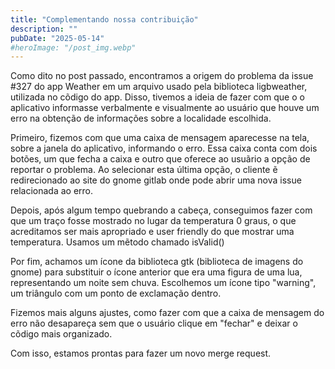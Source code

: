 ```yaml
---
title: "Complementando nossa contribuição"
description: ""
pubDate: "2025-05-14"
#heroImage: "/post_img.webp"
---
```

 Como dito no post passado, encontramos a origem do problema da issue #327 do app Weather em um arquivo usado pela biblioteca ligbweather, utilizada no cõdigo do app. Disso, tivemos a ideia de fazer com que o o aplicativo informasse verbalmente e visualmente ao usuário que houve um erro na obtenção de informações sobre a localidade escolhida.

 Primeiro, fizemos com que uma caixa de mensagem aparecesse na tela, sobre a janela do aplicativo, informando o erro. Essa caixa conta com dois botões, um que fecha a caixa e outro que oferece ao usuãrio a opção de reportar o problema. Ao selecionar esta última opção, o cliente ẽ redirecionado ao site do gnome gitlab onde pode abrir uma nova issue relacionada ao erro.

 Depois, após algum tempo quebrando a cabeça, conseguimos fazer com que um traço fosse mostrado no lugar da temperatura 0 graus, o que acreditamos ser mais apropriado e user friendly do que mostrar uma temperatura. Usamos um mẽtodo chamado isValid()

 Por fim, achamos um ícone da biblioteca gtk (biblioteca de imagens do gnome) para substituir o ícone anterior que era uma figura de uma lua, representando um noite sem chuva. Escolhemos um ícone tipo "warning", um triângulo com um ponto de exclamação dentro.

Fizemos mais alguns ajustes, como fazer com que a caixa de mensagem do erro não desapareça sem que o usuário clique em "fechar" e deixar o cõdigo mais organizado.

Com isso, estamos prontas para fazer um novo merge request.